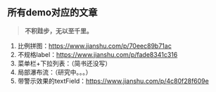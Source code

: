 ## 所有demo对应的文章

>**不积跬步，无以至千里。**

1. 比例拼图：https://www.jianshu.com/p/70eec89b71ac
2. 不规格label：https://www.jianshu.com/p/fade8341c316
3. 菜单栏+下拉列表：（简书还没写）
4. 局部瀑布流：（研究中。。。）
5. 带警示效果的textField：https://www.jianshu.com/p/4c80f28f609e
